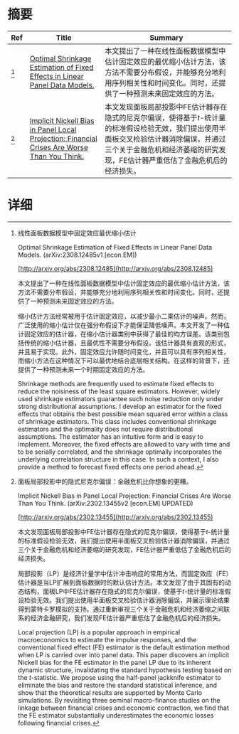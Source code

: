 # 摘要

| Ref | Title | Summary |
| --- | --- | --- |
| [^1] | [Optimal Shrinkage Estimation of Fixed Effects in Linear Panel Data Models.](http://arxiv.org/abs/2308.12485) | 本文提出了一种在线性面板数据模型中估计固定效应的最优缩小估计方法，该方法不需要分布假设，并能够充分地利用序列相关性和时间变化。同时，还提供了一种预测未来固定效应的方法。 |
| [^2] | [Implicit Nickell Bias in Panel Local Projection: Financial Crises Are Worse Than You Think.](http://arxiv.org/abs/2302.13455) | 本文发现面板局部投影中FE估计器存在隐式的尼克尔偏误，使得基于$t$-统计量的标准假设检验无效，我们提出使用半面板交叉检验估计器消除偏误，并通过三个关于金融危机和经济萎缩的研究发现，FE估计器严重低估了金融危机后的经济损失。 |

# 详细

[^1]: 线性面板数据模型中固定效应最优缩小估计

    Optimal Shrinkage Estimation of Fixed Effects in Linear Panel Data Models. (arXiv:2308.12485v1 [econ.EM])

    [http://arxiv.org/abs/2308.12485](http://arxiv.org/abs/2308.12485)

    本文提出了一种在线性面板数据模型中估计固定效应的最优缩小估计方法，该方法不需要分布假设，并能够充分地利用序列相关性和时间变化。同时，还提供了一种预测未来固定效应的方法。

    

    缩小估计方法经常被用于估计固定效应，以减少最小二乘估计的噪声。然而，广泛使用的缩小估计仅在强分布假设下才能保证降低噪声。本文开发了一种估计固定效应的估计器，在缩小估计器类别中获得了最佳的均方误差。该类别包括传统的缩小估计器，且最优性不需要分布假设。该估计器具有直观的形式，并且易于实现。此外，固定效应允许随时间变化，并且可以具有序列相关性，而缩小方法在这种情况下可以最优地结合底层相关结构。在这样的背景下，还提供了一种预测未来一个时期固定效应的方法。

    Shrinkage methods are frequently used to estimate fixed effects to reduce the noisiness of the least square estimators. However, widely used shrinkage estimators guarantee such noise reduction only under strong distributional assumptions. I develop an estimator for the fixed effects that obtains the best possible mean squared error within a class of shrinkage estimators. This class includes conventional shrinkage estimators and the optimality does not require distributional assumptions. The estimator has an intuitive form and is easy to implement. Moreover, the fixed effects are allowed to vary with time and to be serially correlated, and the shrinkage optimally incorporates the underlying correlation structure in this case. In such a context, I also provide a method to forecast fixed effects one period ahead.
    
[^2]: 面板局部投影中的隐式尼克尔偏误：金融危机比你想象的更糟。

    Implicit Nickell Bias in Panel Local Projection: Financial Crises Are Worse Than You Think. (arXiv:2302.13455v2 [econ.EM] UPDATED)

    [http://arxiv.org/abs/2302.13455](http://arxiv.org/abs/2302.13455)

    本文发现面板局部投影中FE估计器存在隐式的尼克尔偏误，使得基于$t$-统计量的标准假设检验无效，我们提出使用半面板交叉检验估计器消除偏误，并通过三个关于金融危机和经济萎缩的研究发现，FE估计器严重低估了金融危机后的经济损失。

    

    局部投影（LP）是经济计量学中估计冲击响应的常用方法，而固定效应（FE）估计器是当LP扩展到面板数据时的默认估计方法。本文发现了由于其固有的动态结构，面板LP中FE估计器存在隐式的尼克尔偏误，使基于$t$-统计量的标准假设检验无效。我们提出使用半面板交叉检验估计器消除偏误，并展示理论结果得到蒙特卡罗模拟的支持。通过重新审视三个关于金融危机和经济萎缩之间联系的经济金融研究，我们发现FE估计器严重低估了金融危机后的经济损失。

    Local projection (LP) is a popular approach in empirical macroeconomics to estimate the impulse responses, and the conventional fixed effect (FE) estimator is the default estimation method when LP is carried over into panel data. This paper discovers an implicit Nickell bias for the FE estimator in the panel LP due to its inherent dynamic structure, invalidating the standard hypothesis testing based on the $t$-statistic. We propose using the half-panel jackknife estimator to eliminate the bias and restore the standard statistical inference, and show that the theoretical results are supported by Monte Carlo simulations. By revisiting three seminal macro-finance studies on the linkage between financial crises and economic contraction, we find that the FE estimator substantially underestimates the economic losses following financial crises.
    

